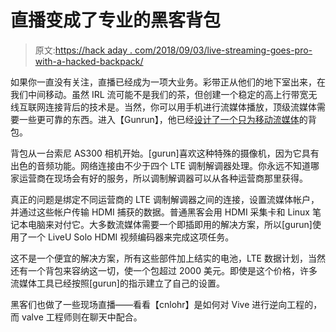 # 直播变成了专业的黑客背包

> 原文:[https://hack aday . com/2018/09/03/live-streaming-goes-pro-with-a-hacked-backpack/](https://hackaday.com/2018/09/03/live-streaming-goes-pro-with-a-hacked-backpack/)

如果你一直没有关注，直播已经成为一项大业务。彩带正从他们的地下室出来，在我们中间移动。虽然 IRL 流可能不是我们的茶，但创建一个稳定的高上行带宽无线互联网连接背后的技术是。当然，你可以用手机进行流媒体播放，顶级流媒体需要一些更可靠的东西。进入【Gunrun】，他已经[设计了一个只为移动流媒体](https://www.gunrun.tv/parts-list-lul)的背包。

背包从一台索尼 AS300 相机开始。[gurun]喜欢这种特殊的摄像机，因为它具有出色的音频功能。网络连接由不少于四个 LTE 调制解调器处理。你永远不知道哪家运营商在现场会有好的服务，所以调制解调器可以从各种运营商那里获得。

真正的问题是绑定不同运营商的 LTE 调制解调器之间的连接，设置流媒体帐户，并通过这些帐户传输 HDMI 捕获的数据。普通黑客会用 HDMI 采集卡和 Linux 笔记本电脑来对付它。大多数流媒体需要一个即插即用的解决方案，所以[gurun]使用了一个 LiveU Solo HDMI 视频编码器来完成这项任务。

这不是一个便宜的解决方案，所有这些部件加上结实的电池，LTE 数据计划，当然还有一个背包来容纳这一切，使一个包超过 2000 美元。即使是这个价格，许多流媒体工具已经按照[gurun]的指示建立了自己的设置。

黑客们也做了一些现场直播——看看【cnlohr】是如何对 Vive 进行逆向工程的，而 valve 工程师则在聊天中配合。
